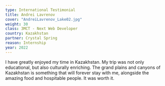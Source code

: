 ```yaml
---
type: International Testimonial
title: Andrei Lavrenov
cover: "AndreiLavrenov_Lake02.jpg"
weight: 30
class: 3MCT - Next Web Developer
country: Kazakhstan
partner: Crystal Spring
reason: Internship
year: 2022
---
```

I have greatly enjoyed my time in Kazakhstan. My trip was not only educational, but also culturally enriching. The grand plains and canyons of Kazakhstan is something that will forever stay with me, alongside the amazing food and hospitable people. It was worth it.
